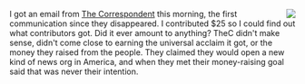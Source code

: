 <img src="http://scripting.com/images/2019/08/05/norm.png" border="0" align="right">I got an email from <a href="https://duckduckgo.com/?q=%22the+correspondent%22+site%3Ascripting.com&t=hk&ia=web">The Correspondent</a> this morning, the first communication since they disappeared. I contributed $25 so I could find out what contributors got. Did it ever amount to anything? TheC didn't make sense, didn't come close to earning the universal acclaim it got, or the money they raised from the people. They claimed they would open a new kind of news org in America, and when they met their money-raising goal said that was never their intention. 
